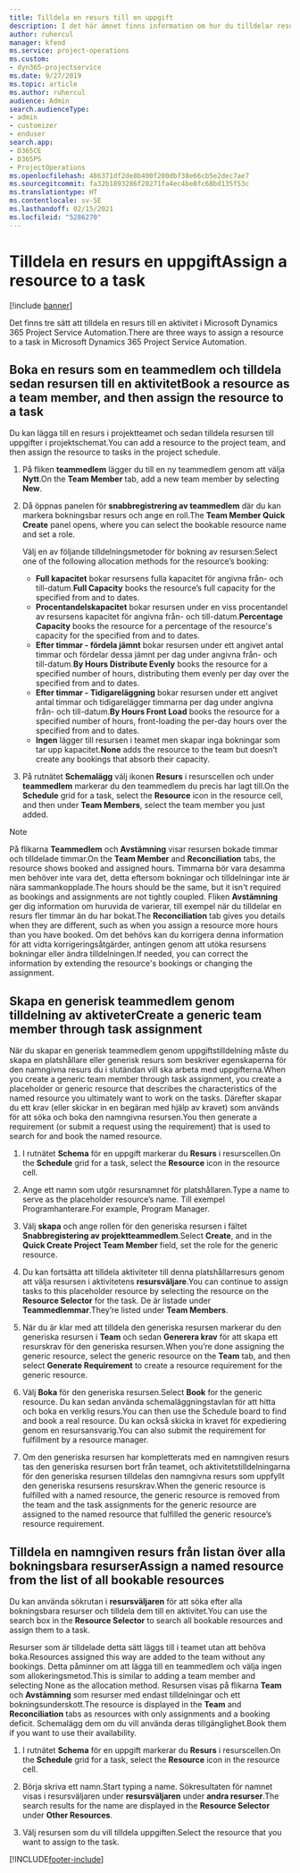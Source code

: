 ```yaml
---
title: Tilldela en resurs till en uppgift
description: I det här ämnet finns information om hur du tilldelar resurser till uppgifter.
author: ruhercul
manager: kfend
ms.service: project-operations
ms.custom:
- dyn365-projectservice
ms.date: 9/27/2019
ms.topic: article
ms.author: ruhercul
audience: Admin
search.audienceType:
- admin
- customizer
- enduser
search.app:
- D365CE
- D365PS
- ProjectOperations
ms.openlocfilehash: 486371df2de8b400f200dbf38e66cb5e2dec7ae7
ms.sourcegitcommit: fa32b1893286f20271fa4ec4be8fc68bd135f53c
ms.translationtype: HT
ms.contentlocale: sv-SE
ms.lasthandoff: 02/15/2021
ms.locfileid: "5286270"
---
```

# <a name="assign-a-resource-to-a-task"></a><span data-ttu-id="90e34-103">Tilldela en resurs en uppgift</span><span class="sxs-lookup"><span data-stu-id="90e34-103">Assign a resource to a task</span></span>

[!include [banner](../includes/psa-now-project-operations.md)]

<span data-ttu-id="90e34-104">Det finns tre sätt att tilldela en resurs till en aktivitet i Microsoft Dynamics 365 Project Service Automation.</span><span class="sxs-lookup"><span data-stu-id="90e34-104">There are three ways to assign a resource to a task in Microsoft Dynamics 365 Project Service Automation.</span></span>

## <a name="book-a-resource-as-a-team-member-and-then-assign-the-resource-to-a-task"></a><span data-ttu-id="90e34-105">Boka en resurs som en teammedlem och tilldela sedan resursen till en aktivitet</span><span class="sxs-lookup"><span data-stu-id="90e34-105">Book a resource as a team member, and then assign the resource to a task</span></span>

<span data-ttu-id="90e34-106">Du kan lägga till en resurs i projektteamet och sedan tilldela resursen till uppgifter i projektschemat.</span><span class="sxs-lookup"><span data-stu-id="90e34-106">You can add a resource to the project team, and then assign the resource to tasks in the project schedule.</span></span>

1. <span data-ttu-id="90e34-107">På fliken **teammedlem** lägger du till en ny teammedlem genom att välja **Nytt**.</span><span class="sxs-lookup"><span data-stu-id="90e34-107">On the **Team Member** tab, add a new team member by selecting **New**.</span></span> 

2. <span data-ttu-id="90e34-108">Då öppnas panelen för **snabbregistrering av teammedlem** där du kan markera bokningsbar resurs och ange en roll.</span><span class="sxs-lookup"><span data-stu-id="90e34-108">The **Team Member Quick Create** panel opens, where you can select the bookable resource name and set a role.</span></span> 

    <span data-ttu-id="90e34-109">Välj en av följande tilldelningsmetoder för bokning av resursen:</span><span class="sxs-lookup"><span data-stu-id="90e34-109">Select one of the following allocation methods for the resource’s booking:</span></span>

    - <span data-ttu-id="90e34-110">**Full kapacitet** bokar resursens fulla kapacitet för angivna från- och till-datum.</span><span class="sxs-lookup"><span data-stu-id="90e34-110">**Full Capacity** books the resource’s full capacity for the specified from and to dates.</span></span>
    - <span data-ttu-id="90e34-111">**Procentandelskapacitet** bokar resursen under en viss procentandel av resursens kapacitet för angivna från- och till-datum.</span><span class="sxs-lookup"><span data-stu-id="90e34-111">**Percentage Capacity** books the resource for a percentage of the resource's capacity for the specified from and to dates.</span></span>
    - <span data-ttu-id="90e34-112">**Efter timmar - fördela jämnt** bokar resursen under ett angivet antal timmar och fördelar dessa jämnt per dag under angivna från- och till-datum.</span><span class="sxs-lookup"><span data-stu-id="90e34-112">**By Hours Distribute Evenly** books the resource for a specified number of hours, distributing them evenly per day over the specified from and to dates.</span></span>
    - <span data-ttu-id="90e34-113">**Efter timmar - Tidigareläggning** bokar resursen under ett angivet antal timmar och tidigarelägger timmarna per dag under angivna från- och till-datum.</span><span class="sxs-lookup"><span data-stu-id="90e34-113">**By Hours Front Load** books the resource for a specified number of hours, front-loading the per-day hours over the specified from and to dates.</span></span>
    - <span data-ttu-id="90e34-114">**Ingen** lägger till resursen i teamet men skapar inga bokningar som tar upp kapacitet.</span><span class="sxs-lookup"><span data-stu-id="90e34-114">**None** adds the resource to the team but doesn’t create any bookings that absorb their capacity.</span></span>

3. <span data-ttu-id="90e34-115">På rutnätet **Schemalägg** välj ikonen **Resurs** i resurscellen och under **teammedlem** markerar du den teammedlem du precis har lagt till.</span><span class="sxs-lookup"><span data-stu-id="90e34-115">On the **Schedule** grid for a task, select the **Resource** icon in the resource cell, and then under **Team Members**, select the team member you just added.</span></span> 

> [!NOTE]
> <span data-ttu-id="90e34-116">På flikarna **Teammedlem** och **Avstämning** visar resursen bokade timmar och tilldelade timmar.</span><span class="sxs-lookup"><span data-stu-id="90e34-116">On the **Team Member** and **Reconciliation** tabs, the resource shows booked and assigned hours.</span></span> <span data-ttu-id="90e34-117">Timmarna bör vara desamma men behöver inte vara det, detta eftersom bokningar och tilldelningar inte är nära sammankopplade.</span><span class="sxs-lookup"><span data-stu-id="90e34-117">The hours should be the same, but it isn't required as bookings and assignments are not tightly coupled.</span></span> <span data-ttu-id="90e34-118">Fliken **Avstämning** ger dig information om huruvida de varierar, till exempel när du tilldelar en resurs fler timmar än du har bokat.</span><span class="sxs-lookup"><span data-stu-id="90e34-118">The **Reconciliation** tab gives you details when they are different, such as when you assign a resource more hours than you have booked.</span></span> <span data-ttu-id="90e34-119">Om det behövs kan du korrigera denna information för att vidta korrigeringsåtgärder, antingen genom att utöka resursens bokningar eller ändra tilldelningen.</span><span class="sxs-lookup"><span data-stu-id="90e34-119">If needed, you can correct the information by extending the resource's bookings or changing the assignment.</span></span>

## <a name="create-a-generic-team-member-through-task-assignment"></a><span data-ttu-id="90e34-120">Skapa en generisk teammedlem genom tilldelning av aktiveter</span><span class="sxs-lookup"><span data-stu-id="90e34-120">Create a generic team member through task assignment</span></span>

<span data-ttu-id="90e34-121">När du skapar en generisk teammedlem genom uppgiftstilldelning måste du skapa en platshållare eller generisk resurs som beskriver egenskaperna för den namngivna resurs du i slutändan vill ska arbeta med uppgifterna.</span><span class="sxs-lookup"><span data-stu-id="90e34-121">When you create a generic team member through task assignment, you create a placeholder or generic resource that describes the characteristics of the named resource you ultimately want to work on the tasks.</span></span> <span data-ttu-id="90e34-122">Därefter skapar du ett krav (eller skickar in en begäran med hjälp av kravet) som används för att söka och boka den namngivna resursen.</span><span class="sxs-lookup"><span data-stu-id="90e34-122">You then generate a requirement (or submit a request using the requirement) that is used to search for and book the named resource.</span></span>

1. <span data-ttu-id="90e34-123">I rutnätet **Schema** för en uppgift markerar du **Resurs** i resurscellen.</span><span class="sxs-lookup"><span data-stu-id="90e34-123">On the **Schedule** grid for a task, select the **Resource** icon in the resource cell.</span></span>

2. <span data-ttu-id="90e34-124">Ange ett namn som utgör resursnamnet för platshållaren.</span><span class="sxs-lookup"><span data-stu-id="90e34-124">Type a name to serve as the placeholder resource’s name.</span></span> <span data-ttu-id="90e34-125">Till exempel Programhanterare.</span><span class="sxs-lookup"><span data-stu-id="90e34-125">For example, Program Manager.</span></span>

3. <span data-ttu-id="90e34-126">Välj **skapa** och ange rollen för den generiska resursen i fältet **Snabbregistering av projektteammedlem**.</span><span class="sxs-lookup"><span data-stu-id="90e34-126">Select **Create**, and in the **Quick Create Project Team Member** field, set the role for the generic resource.</span></span>

4. <span data-ttu-id="90e34-127">Du kan fortsätta att tilldela aktiviteter till denna platshållarresurs genom att välja resursen i aktivitetens **resursväljare**.</span><span class="sxs-lookup"><span data-stu-id="90e34-127">You can continue to assign tasks to this placeholder resource by selecting the resource on the **Resource Selector** for the task.</span></span> <span data-ttu-id="90e34-128">De är listade under **Teammedlemmar**.</span><span class="sxs-lookup"><span data-stu-id="90e34-128">They’re listed under **Team Members**.</span></span>

5. <span data-ttu-id="90e34-129">När du är klar med att tilldela den generiska resursen markerar du den generiska resursen i **Team** och sedan **Generera krav** för att skapa ett resurskrav för den generiska resursen.</span><span class="sxs-lookup"><span data-stu-id="90e34-129">When you’re done assigning the generic resource, select the generic resource on the **Team** tab, and then select **Generate Requirement** to create a resource requirement for the generic resource.</span></span>

6. <span data-ttu-id="90e34-130">Välj **Boka** för den generiska resursen.</span><span class="sxs-lookup"><span data-stu-id="90e34-130">Select **Book** for the generic resource.</span></span> <span data-ttu-id="90e34-131">Du kan sedan använda schemaläggningstavlan för att hitta och boka en verklig resurs.</span><span class="sxs-lookup"><span data-stu-id="90e34-131">You can then use the Schedule board to find and book a real resource.</span></span> <span data-ttu-id="90e34-132">Du kan också skicka in kravet för expediering genom en resursansvarig.</span><span class="sxs-lookup"><span data-stu-id="90e34-132">You can also submit the requirement for fulfillment by a resource manager.</span></span>

7. <span data-ttu-id="90e34-133">Om den generiska resursen har kompletterats med en namngiven resurs tas den generiska resursen bort från teamet, och aktivitetstilldelningarna för den generiska resursen tilldelas den namngivna resurs som uppfyllt den generiska resursens resurskrav.</span><span class="sxs-lookup"><span data-stu-id="90e34-133">When the generic resource is fulfilled with a named resource, the generic resource is removed from the team and the task assignments for the generic resource are assigned to the named resource that fulfilled the generic resource’s resource requirement.</span></span>

## <a name="assign-a-named-resource-from-the-list-of-all-bookable-resources"></a><span data-ttu-id="90e34-134">Tilldela en namngiven resurs från listan över alla bokningsbara resurser</span><span class="sxs-lookup"><span data-stu-id="90e34-134">Assign a named resource from the list of all bookable resources</span></span>

<span data-ttu-id="90e34-135">Du kan använda sökrutan i **resursväljaren** för att söka efter alla bokningsbara resurser och tilldela dem till en aktivitet.</span><span class="sxs-lookup"><span data-stu-id="90e34-135">You can use the search box in the **Resource Selector** to search all bookable resources and assign them to a task.</span></span>

<span data-ttu-id="90e34-136">Resurser som är tilldelade detta sätt läggs till i teamet utan att behöva boka.</span><span class="sxs-lookup"><span data-stu-id="90e34-136">Resources assigned this way are added to the team without any bookings.</span></span> <span data-ttu-id="90e34-137">Detta påminner om att lägga till en teammedlem och välja ingen som allokeringsmetod.</span><span class="sxs-lookup"><span data-stu-id="90e34-137">This is similar to adding a team member and selecting None as the allocation method.</span></span> <span data-ttu-id="90e34-138">Resursen visas på flikarna **Team** och **Avstämning** som resurser med endast tilldelningar och ett bokningsunderskott.</span><span class="sxs-lookup"><span data-stu-id="90e34-138">The resource is displayed in the **Team** and **Reconciliation** tabs as resources with only assignments and a booking deficit.</span></span> <span data-ttu-id="90e34-139">Schemalägg dem om du vill använda deras tillgänglighet.</span><span class="sxs-lookup"><span data-stu-id="90e34-139">Book them if you want to use their availability.</span></span>

1. <span data-ttu-id="90e34-140">I rutnätet **Schema** för en uppgift markerar du **Resurs** i resurscellen.</span><span class="sxs-lookup"><span data-stu-id="90e34-140">On the **Schedule** grid for a task, select the **Resource** icon in the resource cell.</span></span>

2. <span data-ttu-id="90e34-141">Börja skriva ett namn.</span><span class="sxs-lookup"><span data-stu-id="90e34-141">Start typing a name.</span></span> <span data-ttu-id="90e34-142">Sökresultaten för namnet visas i resursväljaren under **resursväljaren** under **andra resurser**.</span><span class="sxs-lookup"><span data-stu-id="90e34-142">The search results for the name are displayed in the **Resource Selector** under **Other Resources**.</span></span>

3. <span data-ttu-id="90e34-143">Välj resursen som du vill tilldela uppgiften.</span><span class="sxs-lookup"><span data-stu-id="90e34-143">Select the resource that you want to assign to the task.</span></span>



[!INCLUDE[footer-include](../includes/footer-banner.md)]